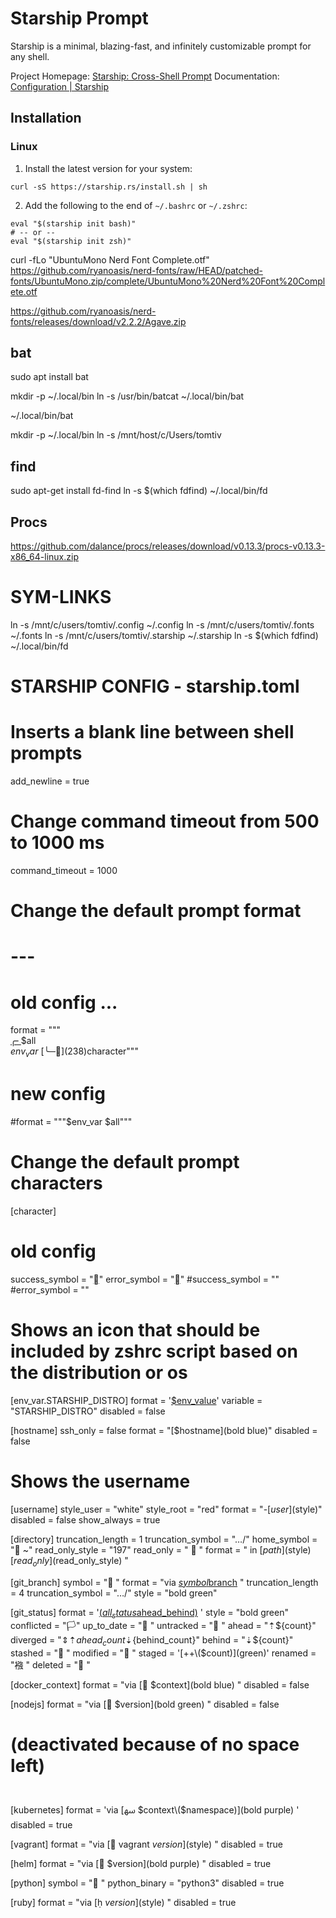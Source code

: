 # Starship Prompt
Starship is a minimal, blazing-fast, and infinitely customizable prompt for any shell.

Project Homepage: [Starship: Cross-Shell Prompt](https://starship.rs/)
Documentation: [Configuration | Starship](https://starship.rs/config/)

## Installation

### Linux
1. Install the latest version for your system:
```
curl -sS https://starship.rs/install.sh | sh
```
2. Add the following to the end of `~/.bashrc` or `~/.zshrc`:
```
eval "$(starship init bash)"
# -- or --
eval "$(starship init zsh)"
```

curl -fLo "UbuntuMono Nerd Font Complete.otf" \
https://github.com/ryanoasis/nerd-fonts/raw/HEAD/patched-fonts/UbuntuMono.zip/complete/UbuntuMono%20Nerd%20Font%20Complete.otf


https://github.com/ryanoasis/nerd-fonts/releases/download/v2.2.2/Agave.zip

## bat

sudo apt install bat

mkdir -p ~/.local/bin
ln -s /usr/bin/batcat ~/.local/bin/bat

~/.local/bin/bat

mkdir -p ~/.local/bin
ln -s /mnt/host/c/Users/tomtiv


## find

sudo apt-get install fd-find
ln -s $(which fdfind) ~/.local/bin/fd


## Procs

https://github.com/dalance/procs/releases/download/v0.13.3/procs-v0.13.3-x86_64-linux.zip


# SYM-LINKS

ln -s /mnt/c/users/tomtiv/.config  ~/.config
ln -s /mnt/c/users/tomtiv/.fonts  ~/.fonts
ln -s /mnt/c/users/tomtiv/.starship  ~/.starship
ln -s $(which fdfind) ~/.local/bin/fd


# STARSHIP CONFIG - starship.toml

# Inserts a blank line between shell prompts
add_newline = true

# Change command timeout from 500 to 1000 ms
command_timeout = 1000

# Change the default prompt format
# ---
# old config ...
 format = """\
 [╭╴](238)$all \
 $env_var       \
 [╰─](238)$character"""

# new config
#format = """$env_var $all"""

# Change the default prompt characters
[character]
# old config
success_symbol = "[](238)"
error_symbol = "[](238)"
#success_symbol = ""
#error_symbol = ""

# Shows an icon that should be included by zshrc script based on the distribution or os

[env_var.STARSHIP_DISTRO]
format = '[$env_value](yellow)'
variable = "STARSHIP_DISTRO"
disabled = false

[hostname]
ssh_only = false
format = "[$hostname](bold blue)"
disabled = false

# Shows the username
[username]
style_user = "white"
style_root = "red"
format = "-[$user]($style)"
disabled = false
show_always = true

[directory]
truncation_length = 1
truncation_symbol = "…/"
home_symbol = " ~"
read_only_style = "197"
read_only = "  "
format = " in [$path]($style)[$read_only]($read_only_style) "

[git_branch]
symbol = " "
format = "via [$symbol$branch]($style) "
truncation_length = 4
truncation_symbol = "…/"
style = "bold green"

[git_status]
format = '[\($all_status$ahead_behind\)]($style) '
style = "bold green"
conflicted = "🏳"
up_to_date = " "
untracked = " "
ahead = "⇡${count}"
diverged = "⇕⇡${ahead_count}⇣${behind_count}"
behind = "⇣${count}"
stashed = " "
modified = " "
staged = '[++\($count\)](green)'
renamed = "襁 "
deleted = " "

[docker_context]
format = "via [ $context](bold blue) "
disabled = false

[nodejs]
format = "via [ $version](bold green) "
disabled = false

# (deactivated because of no space left)
#

[kubernetes]
format = 'via [ﴱ $context\($namespace\)](bold purple) '
disabled = true

[vagrant]
format = "via [ vagrant $version]($style) "
disabled = true

[helm]
format = "via [ $version](bold purple) "
disabled = true

[python]
symbol = " "
python_binary = "python3"
disabled = true

[ruby]
format = "via [ $version]($style) "
disabled = true
